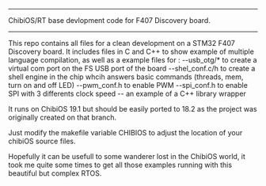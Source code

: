 *****************************************************************************
ChibiOS/RT base devlopment code for F407 Discovery board.      
*****************************************************************************

 This repo contains all files for a clean development on a STM32 F407 Discovery board. 
 It includes files in C and C++ to show example of multiple language compilation, as well as a example files for :
    --usb_otg/* to create a virtual com port on the FS USB port of the board
    --shel_conf.c/h to create a shell engine in the chip whcih answers basic commands (threads, mem, turn on and off LED)
    --pwm_conf.h to enable PWM
    --spi_conf.h to enable SPI with 3 differents clock speed
    -- an example of a C++ library wrapper
    
  It runs on ChibiOS 19.1 but should be easily ported to 18.2 as the project was originally created on that branch.
  
  Just modify the makefile variable CHIBIOS to adjust the location of your chibiOS source files.
  
  
  Hopefully it can be usefull to some wanderer lost in the ChibiOS world, it took me quite some times to get all those examples running with this beautiful but complex RTOS.
  
  


